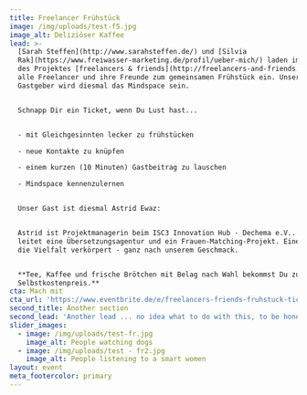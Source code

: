 ```yaml
---
title: Freelancer Frühstück
image: /img/uploads/test-f5.jpg
image_alt: Deliziöser Kaffee
lead: >-
  [Sarah Steffen](http://www.sarahsteffen.de/) und [Silvia
  Rak](https://www.freiwasser-marketing.de/profil/ueber-mich/) laden im Rahmen
  des Projektes [freelancers & friends](http://freelancers-and-friends.de/) 
  alle Freelancer und ihre Freunde zum gemeinsamen Frühstück ein. Unser
  Gastgeber wird diesmal das Mindspace sein.


  Schnapp Dir ein Ticket, wenn Du Lust hast...


  - mit Gleichgesinnten lecker zu frühstücken

  - neue Kontakte zu knüpfen

  - einem kurzen (10 Minuten) Gastbeitrag zu lauschen

  - Mindspace kennenzulernen


  Unser Gast ist diesmal Astrid Ewaz:


  Astrid ist Projektmanagerin beim ISC3 Innovation Hub - Dechema e.V.. Sie
  leitet eine Übersetzungsagentur und ein Frauen-Matching-Projekt. Eine Frau,
  die Vielfalt verkörpert - ganz nach unserem Geschmack. 


  **Tee, Kaffee und frische Brötchen mit Belag nach Wahl bekommst Du zum
  Selbstkostenpreis.**
cta: Mach mit
cta_url: 'https://www.eventbrite.de/e/freelancers-friends-fruhstuck-tickets-76917601617'
second_title: Another section
second_lead: 'Another lead ... no idea what to do with this, to be honest'
slider_images:
  - image: /img/uploads/test-fr.jpg
    image_alt: People watching dogs
  - image: /img/uploads/test - fr2.jpg
    image_alt: People listening to a smart women
layout: event
meta_footercolor: primary
---
```


